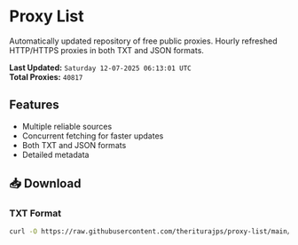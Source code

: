 # Proxy List

Automatically updated repository of free public proxies. Hourly refreshed HTTP/HTTPS proxies in both TXT and JSON formats.

**Last Updated:** `Saturday 12-07-2025 06:13:01 UTC`  
**Total Proxies:** `40817`

## Features
- Multiple reliable sources
- Concurrent fetching for faster updates
- Both TXT and JSON formats
- Detailed metadata

## 📥 Download

### TXT Format
```bash
curl -O https://raw.githubusercontent.com/theriturajps/proxy-list/main/proxies.txt